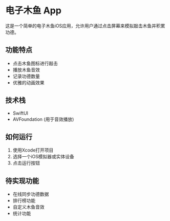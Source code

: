 # 电子木鱼 App

这是一个简单的电子木鱼iOS应用，允许用户通过点击屏幕来模拟敲击木鱼并积累功德。

## 功能特点

- 点击木鱼图标进行敲击
- 播放木鱼音效
- 记录功德数量
- 优雅的动画效果

## 技术栈

- SwiftUI
- AVFoundation (用于音效播放)

## 如何运行

1. 使用Xcode打开项目
2. 选择一个iOS模拟器或实体设备
3. 点击运行按钮

## 待实现功能

- 在线同步功德数据
- 排行榜功能
- 自定义木鱼音效
- 统计功能
